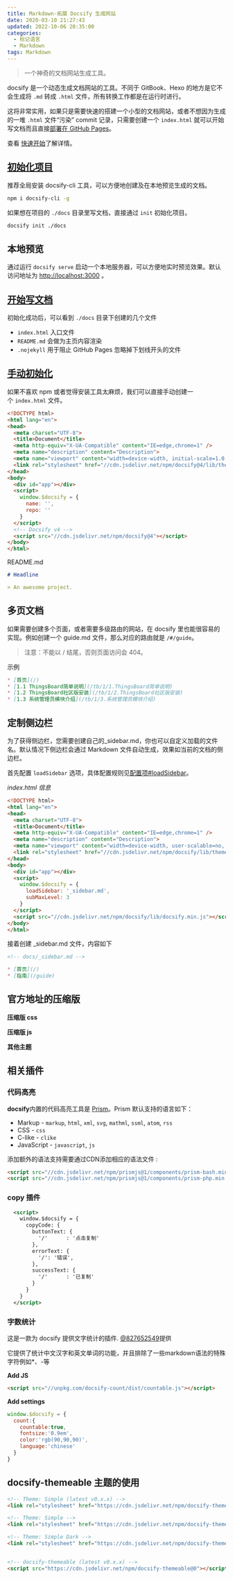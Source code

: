 ```yaml
---
title: Markdown-拓展 Docsify 生成网站
date: 2020-03-10 21:27:43
updated: 2022-10-06 20:35:00
categories:
  - 标记语言
  - Markdown
tags: Markdown
---
```


> 一个神奇的文档网站生成工具。

docsify 是一个动态生成文档网站的工具。不同于 GitBook、Hexo 的地方是它不会生成将 `.md` 转成 `.html` 文件，所有转换工作都是在运行时进行。

这将非常实用，如果只是需要快速的搭建一个小型的文档网站，或者不想因为生成的一堆 `.html` 文件“污染” commit 记录，只需要创建一个 `index.html` 就可以开始写文档而且直接[部署在 GitHub Pages](https://docsify.js.org/#/zh-cn/deploy)。

查看 [快速开始](https://docsify.js.org/#/zh-cn/quickstart)了解详情。

## [初始化项目](https://docsify.js.org/#/zh-cn/quickstart?id=%e5%88%9d%e5%a7%8b%e5%8c%96%e9%a1%b9%e7%9b%ae)

推荐全局安装 docsify-cli 工具，可以方便地创建及在本地预览生成的文档。

```sh
npm i docsify-cli -g
```

如果想在项目的 `./docs` 目录里写文档，直接通过 `init` 初始化项目。

```sh
docsify init ./docs
```

## 本地预览

通过运行 `docsify serve` 启动一个本地服务器，可以方便地实时预览效果。默认访问地址为 [http://localhost:3000](http://localhost:3000/) 。

## [开始写文档](https://docsify.js.org/#/zh-cn/quickstart?id=%e5%bc%80%e5%a7%8b%e5%86%99%e6%96%87%e6%a1%a3)

初始化成功后，可以看到 `./docs` 目录下创建的几个文件

* `index.html` 入口文件
* `README.md` 会做为主页内容渲染
* `.nojekyll` 用于阻止 GitHub Pages 忽略掉下划线开头的文件

## [手动初始化](https://docsify.js.org/#/zh-cn/quickstart?id=%e6%89%8b%e5%8a%a8%e5%88%9d%e5%a7%8b%e5%8c%96)

如果不喜欢 npm 或者觉得安装工具太麻烦，我们可以直接手动创建一个 `index.html` 文件。

```html
<!DOCTYPE html>
<html lang="en">
<head>
  <meta charset="UTF-8">
  <title>Document</title>
  <meta http-equiv="X-UA-Compatible" content="IE=edge,chrome=1" />
  <meta name="description" content="Description">
  <meta name="viewport" content="width=device-width, initial-scale=1.0, minimum-scale=1.0">
  <link rel="stylesheet" href="//cdn.jsdelivr.net/npm/docsify@4/lib/themes/vue.css">
</head>
<body>
  <div id="app"></div>
  <script>
    window.$docsify = {
      name: '',
      repo: ''
    }
  </script>
  <!-- Docsify v4 -->
  <script src="//cdn.jsdelivr.net/npm/docsify@4"></script>
</body>
</html>
```

README.md

```md
# Headline

> An awesome project.
```

## 多页文档

如果需要创建多个页面，或者需要多级路由的网站，在 docsify 里也能很容易的实现。例如创建一个 guide.md 文件，那么对应的路由就是 `/#/guide`。

> 注意：不能以 / 结尾，否则页面访问会 404。

示例

```md
* [首页](/)
* [1.1 ThingsBoard简单说明](/tb/1/1.ThingsBoard简单说明)
* [1.2 ThingsBoard社区版安装](/tb/1/2.ThingsBoard社区版安装)
* [1.3 系统管理员模块介绍](/tb/1/3.系统管理员模块介绍)
```

## 定制侧边栏

为了获得侧边栏，您需要创建自己的_sidebar.md，你也可以自定义加载的文件名。默认情况下侧边栏会通过 Markdown 文件自动生成，效果如当前的文档的侧边栏。

首先配置 `loadSidebar` 选项，具体配置规则见[配置项#loadSidebar](https://docsify.js.org/#/zh-cn/configuration?id=loadsidebar)。

*index.html 信息*

```html
<!DOCTYPE html>
<html lang="en">
<head>
  <meta charset="UTF-8">
  <title>Document</title>
  <meta http-equiv="X-UA-Compatible" content="IE=edge,chrome=1" />
  <meta name="description" content="Description">
  <meta name="viewport" content="width=device-width, user-scalable=no, initial-scale=1.0, maximum-scale=1.0, minimum-scale=1.0">
  <link rel="stylesheet" href="//cdn.jsdelivr.net/npm/docsify/lib/themes/vue.css">
</head>
<body>
  <div id="app"></div>
  <script>
    window.$docsify = {
      loadSidebar: '_sidebar.md',
      subMaxLevel: 3
    }
  </script>
  <script src="//cdn.jsdelivr.net/npm/docsify/lib/docsify.min.js"></script>
</body>
</html>
```

接着创建 _sidebar.md 文件，内容如下

```markdown
<!-- docs/_sidebar.md -->

* [首页](/)
* [指南](/guide)
```

## 官方地址的压缩版

**压缩版 css**
<link rel="stylesheet" href="//cdn.jsdelivr.net/npm/docsify/lib/themes/vue.css">

**压缩版 js**
<script src="//cdn.jsdelivr.net/npm/docsify/lib/docsify.min.js"></script>

**其他主题**
<link rel="stylesheet" href="//cdn.jsdelivr.net/npm/docsify/themes/vue.css">
<link rel="stylesheet" href="//cdn.jsdelivr.net/npm/docsify/themes/dark.css">

## 相关插件

### 代码高亮

**docsify**内置的代码高亮工具是 [Prism](https://github.com/PrismJS/prism)。Prism 默认支持的语言如下：

* Markup - `markup`, `html`, `xml`, `svg`, `mathml`, `ssml`, `atom`, `rss`
* CSS - `css`
* C-like - `clike`
* JavaScript - `javascript`, `js`

添加额外的语法支持需要通过CDN添加相应的语法文件 :

```html
<script src="//cdn.jsdelivr.net/npm/prismjs@1/components/prism-bash.min.js"></script>
<script src="//cdn.jsdelivr.net/npm/prismjs@1/components/prism-php.min.js"></script>
```

### copy 插件

```xml
  <script>
    window.$docsify = {
	  copyCode: {
	    buttonText: {
		  '/'      : '点击复制'
		},
		errorText: {
		  '/': '错误',
		},
		successText: {
		  '/'      : '已复制'
		}
	  }
    }
  </script>
```

### 字数统计

这是一款为 docsify 提供文字统计的插件. [@827652549](https://github.com/827652549)提供

它提供了统计中文汉字和英文单词的功能，并且排除了一些markdown语法的特殊字符例如*、-等

**Add JS**

```html
<script src="//unpkg.com/docsify-count/dist/countable.js"></script>
```

**Add settings**

```js
window.$docsify = {
  count:{
    countable:true,
    fontsize:'0.9em',
    color:'rgb(90,90,90)',
    language:'chinese'
  }
}
```

## docsify-themeable 主题的使用

```html
<!-- Theme: Simple (latest v0.x.x) -->
<link rel="stylesheet" href="https://cdn.jsdelivr.net/npm/docsify-themeable@0/dist/css/theme-defaults.css">

<!-- Theme: Simple -->
<link rel="stylesheet" href="https://cdn.jsdelivr.net/npm/docsify-themeable@0/dist/css/theme-simple.css">

<!-- Theme: Simple Dark -->
<link rel="stylesheet" href="https://cdn.jsdelivr.net/npm/docsify-themeable@0/dist/css/theme-simple-dark.css">


<!-- docsify-themeable (latest v0.x.x) -->
<script src="https://cdn.jsdelivr.net/npm/docsify-themeable@0"></script>
```
